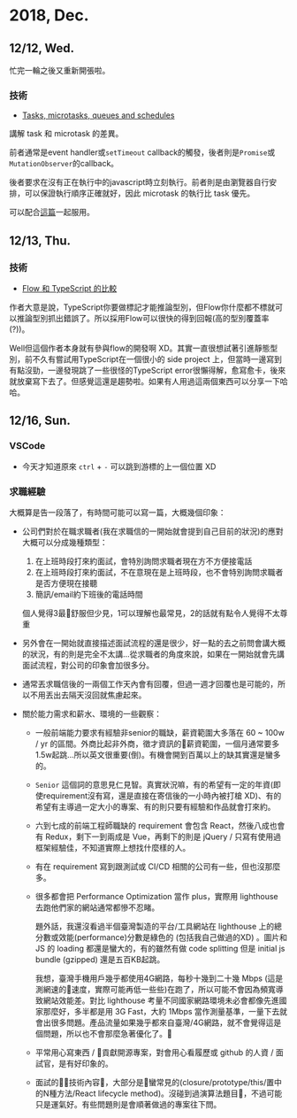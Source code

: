 # 2018, Dec.

## 12/12, Wed.

忙完一輪之後又重新開張啦。

### 技術

* [Tasks, microtasks, queues and schedules](https://jakearchibald.com/2015/tasks-microtasks-queues-and-schedules/)

講解 task 和 microtask 的差異。

前者通常是event handler或`setTimeout` callback的觸發，後者則是`Promise`或`MutationObserver`的callback。

後者要求在沒有正在執行中的javascript時立刻執行。前者則是由瀏覽器自行安排，可以保證執行順序正確就好，因此 microtask 的執行比 task 優先。

可以配合[這篇](https://nolanlawson.com/2018/09/01/a-tour-of-javascript-timers-on-the-web/)一起服用。

## 12/13, Thu.

### 技術

* [Flow 和 TypeScript 的比較](https://jamie.build/adopting-flow-and-typescript.html)

作者大意是說，TypeScript你要做標記才能推論型別，但Flow你什麼都不標就可以推論型別抓出錯誤了。所以採用Flow可以很快的得到回報(高的型別覆蓋率(?))。

Well但這個作者本身就有參與flow的開發啊 XD。其實一直很想試著引進靜態型別，前不久有嘗試用TypeScript在一個很小的 side project 上，但當時一邊寫到有點沒勁，一邊發現跳了一些很怪的TypeScript error很懶得解，愈寫愈卡，後來就放棄寫下去了。但感覺這還是趨勢啦。如果有人用過這兩個東西可以分享一下哈哈。

## 12/16, Sun.

### VSCode

* 今天才知道原來 `ctrl` + `-` 可以跳到游標的上一個位置 XD

### 求職經驗

大概算是告一段落了，有時間可能可以寫一篇，大概幾個印象：

* 公司們對於在職求職者(我在求職信的一開始就會提到自己目前的狀況)的應對大概可以分成幾種類型：

  1. 在上班時段打來約面試，會特別詢問求職者現在方不方便接電話
  2. 在上班時段打來約面試，不在意現在是上班時段，也不會特別詢問求職者是否方便現在接聽
  3. 簡訊/email約下班後的電話時間

  個人覺得3最舒服但少見，1可以理解也最常見，2的話就有點令人覺得不太尊重

* 另外會在一開始就直接描述面試流程的還是很少，好一點的去之前問會講大概的狀況，有的則是完全不太講...從求職者的角度來說，如果在一開始就會先講面試流程，對公司的印象會加很多分。

* 通常丟求職信後的一兩個工作天內會有回覆，但過一週才回覆也是可能的，所以不用丟出去隔天沒回就焦慮起來。

* 關於能力需求和薪水、環境的一些觀察：

  * 一般前端能力要求有經驗非senior的職缺，薪資範圍大多落在 60 ~ 100w / yr 的區間。外商比起非外商，徵才資訊的薪資範圍，一個月通常要多1.5w起跳...所以英文很重要(倒)。有機會開到百萬以上的缺其實還是蠻多的。
  * `Senior` 這個詞的意思見仁見智。真實狀況嘛，有的希望有一定的年資(即使requirement沒有寫，還是直接在寄信後的一小時內被打槍 XD)、有的希望有主導過一定大小的專案、有的則只要有經驗和作品就會打來約。
  * 六到七成的前端工程師職缺的 requirement 會包含 React，然後八成也會有 Redux，剩下一到兩成是 Vue，再剩下的則是 jQuery / 只寫有使用過框架經驗佳，不知道實際上想找什麼樣的人。
  * 有在 requirement 寫到跟測試或 CI/CD 相關的公司有一些，但也沒那麼多。
  * 很多都會把 Performance Optimization 當作 plus，實際用 lighthouse 去跑他們家的網站通常都慘不忍睹。

    題外話，我還沒看過半個臺灣製造的平台/工具網站在 lighthouse 上的總分數或效能(performance)分數是綠色的 (包括我自己做過的XD) 。圖片和 JS 的 loading 都還是蠻大的，有的雖然有做 code splitting 但是 initial js bundle (gzipped) 還是五百KB起跳。

    我想，臺灣手機用戶幾乎都使用4G網路，每秒十幾到二十幾 Mbps (這是測網速的速度，實際可能再低一些些)在跑了，所以可能不會因為頻寬導致網站效能差。對比 lighthouse 考量不同國家網路環境未必會都像先進國家那麼好，多半都是用 3G Fast，大約 1Mbps 當作測量基準，一量下去就會出很多問題。產品流量如果幾乎都來自臺灣/4G網路，就不會覺得這是個問題，所以也不會那麼急著優化了。
  * 平常用心寫東西 / 貢獻開源專案，對會用心看履歷或 github 的人資 / 面試官，是有好印象的。
  * 面試的技術內容，大部分是蠻常見的(closure/prototype/this/置中的N種方法/React lifecycle method)。沒碰到過演算法題目，不過可能只是運氣好。有些問題則是會順著做過的專案往下問。
